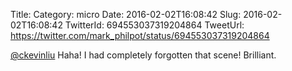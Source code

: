 Title: 
Category: micro
Date: 2016-02-02T16:08:42
Slug: 2016-02-02T16:08:42
TwitterId: 694553037319204864
TweetUrl: https://twitter.com/mark_philpot/status/694553037319204864

[@ckevinliu](https://twitter.com/ckevinliu) Haha! I had completely forgotten that scene! Brilliant.